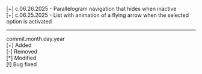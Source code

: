 [+] c.06.26.2025 - Parallelogram navigation that hides when inactive  
[+] c.06.25.2025 - List with animation of a flying arrow when the selected option is activated  

***

commit.month.day.year  
[+] Added  
[-] Removed  
[\*] Modified  
[!] Bug fixed  
